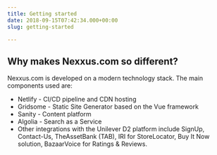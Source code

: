 ```yaml
---
title: Getting started
date: 2018-09-15T07:42:34.000+00:00
slug: getting-started

---
```

## Why makes Nexxus.com so different?

Nexxus.com is developed on a modern technology stack. The main components used are:

* Netlify - CI/CD pipeline and CDN hosting
* Gridsome - Static Site Generator based on the Vue framework
* Sanity - Content platform
* Algolia - Search as a Service
* Other integrations with the Unilever D2 platform include SignUp, Contact-Us, TheAssetBank (TAB), IRI for StoreLocator, Buy It Now solution, BazaarVoice for Ratings & Reviews.